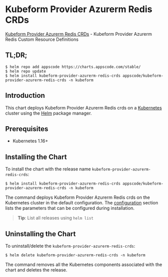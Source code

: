 # Kubeform Provider Azurerm Redis CRDs

[Kubeform Provider Azurerm Redis CRDs](https://github.com/kubeform) - Kubeform Provider Azurerm Redis Custom Resource Definitions

## TL;DR;

```console
$ helm repo add appscode https://charts.appscode.com/stable/
$ helm repo update
$ helm install kubeform-provider-azurerm-redis-crds appscode/kubeform-provider-azurerm-redis-crds -n kubeform
```

## Introduction

This chart deploys Kubeform Provider Azurerm Redis crds on a [Kubernetes](http://kubernetes.io) cluster using the [Helm](https://helm.sh) package manager.

## Prerequisites

- Kubernetes 1.16+

## Installing the Chart

To install the chart with the release name `kubeform-provider-azurerm-redis-crds`:

```console
$ helm install kubeform-provider-azurerm-redis-crds appscode/kubeform-provider-azurerm-redis-crds -n kubeform
```

The command deploys Kubeform Provider Azurerm Redis crds on the Kubernetes cluster in the default configuration. The [configuration](#configuration) section lists the parameters that can be configured during installation.

> **Tip**: List all releases using `helm list`

## Uninstalling the Chart

To uninstall/delete the `kubeform-provider-azurerm-redis-crds`:

```console
$ helm delete kubeform-provider-azurerm-redis-crds -n kubeform
```

The command removes all the Kubernetes components associated with the chart and deletes the release.


